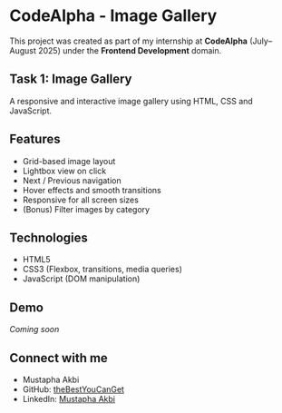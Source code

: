 # CodeAlpha - Image Gallery

This project was created as part of my internship at **CodeAlpha** (July–August 2025) under the **Frontend Development** domain.

## Task 1: Image Gallery

A responsive and interactive image gallery using HTML, CSS and JavaScript.

## Features
- Grid-based image layout
- Lightbox view on click
- Next / Previous navigation
- Hover effects and smooth transitions
- Responsive for all screen sizes
- (Bonus) Filter images by category

## Technologies
- HTML5
- CSS3 (Flexbox, transitions, media queries)
- JavaScript (DOM manipulation)

## Demo
*Coming soon*

## Connect with me
- Mustapha Akbi
- GitHub: [theBestYouCanGet](https://github.com/theBestYouCanGet)
- LinkedIn: [Mustapha Akbi](https://www.linkedin.com/in/mustapha-akbi)
